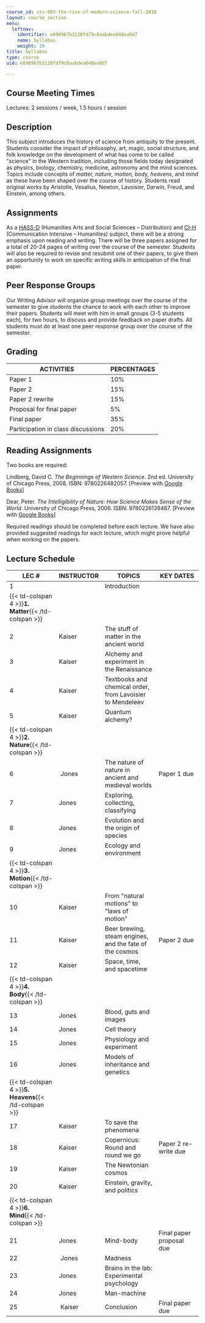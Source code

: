 ```yaml
---
course_id: sts-003-the-rise-of-modern-science-fall-2010
layout: course_section
menu:
  leftnav:
    identifier: e896967b3120fd79c6aabdea040ea0d7
    name: Syllabus
    weight: 10
title: Syllabus
type: course
uid: e896967b3120fd79c6aabdea040ea0d7

---
```


Course Meeting Times
--------------------

Lectures: 2 sessions / week, 1.5 hours / session

Description
-----------

This subject introduces the history of science from antiquity to the present. Students consider the impact of philosophy, art, magic, social structure, and folk knowledge on the development of what has come to be called "science" in the Western tradition, including those fields today designated as physics, biology, chemistry, medicine, astronomy and the mind sciences. Topics include concepts of _matter, nature, motion, body, heavens_, and _mind_ as these have been shaped over the course of history. Students read original works by Aristotle, Vesalius, Newton, Lavoisier, Darwin, Freud, and Einstein, among others.

Assignments
-----------

As a [HASS-D](http://web.mit.edu/hassreq/) (Humanities Arts and Social Sciences – Distribution) and [CI-H](http://web.mit.edu/commreq/) (Communication Intensive – Humanities) subject, there will be a strong emphasis upon reading and writing. There will be three papers assigned for a total of 20-24 pages of writing over the course of the semester. Students will also be required to revise and resubmit one of their papers, to give them an opportunity to work on specific writing skills in anticipation of the final paper.

Peer Response Groups
--------------------

Our Writing Advisor will organize group meetings over the course of the semester to give students the chance to work with each other to improve their papers. Students will meet with him in small groups (3-5 students each), for two hours, to discuss and provide feedback on paper drafts. All students must do at least one peer response group over the course of the semester.

Grading
-------

| ACTIVITIES | PERCENTAGES |
| --- | --- |
| Paper 1 | 10% |
| Paper 2 | 15% |
| Paper 2 rewrite | 15% |
| Proposal for final paper | 5% |
| Final paper | 35% |
| Participation in class discussions | 20% 

Reading Assignments
-------------------

Two books are required:

Lindberg, David C. _The Beginnings of Western Science_. 2nd ed. University of Chicago Press, 2008. ISBN: 9780226482057. \[Preview with [Google Books](http://books.google.com/books?id=dPUBAkIm2lUC&printsec=frontcover#v=onepage&q&f=false)\]

Dear, Peter. _The Intelligibility of Nature: How Science Makes Sense of the World_. University of Chicago Press, 2006. ISBN: 9780226139487. \[Preview with [Google Books](http://books.google.com/books?id=W1GAG3vJHpgC&printsec=frontcover#v=onepage&q&f=false)\]

Required readings should be completed before each lecture. We have also provided suggested readings for each lecture, which might prove helpful when working on the papers.

Lecture Schedule
----------------

| LEC # | INSTRUCTOR | TOPICS | KEY DATES |
| --- | --- | --- | --- |
| 1 | &nbsp; | Introduction | &nbsp; |
| {{< td-colspan 4 >}}**1\. Matter**{{< /td-colspan >}} ||||
| 2 | Kaiser | The stuff of matter in the ancient world | &nbsp; |
| 3 | Kaiser | Alchemy and experiment in the Renaissance | &nbsp; |
| 4 | Kaiser | Textbooks and chemical order, from Lavoisier to Mendeleev | &nbsp; |
| 5 | Kaiser | Quantum alchemy? | &nbsp; |
| {{< td-colspan 4 >}}**2\. Nature**{{< /td-colspan >}} ||||
| 6 |  Jones | The nature of nature in ancient and medieval worlds | Paper 1 due |
| 7 | Jones | Exploring, collecting, classifying | &nbsp; |
| 8 | Jones | Evolution and the origin of species | &nbsp; |
| 9 | Jones | Ecology and environment | &nbsp; |
| {{< td-colspan 4 >}}**3\. Motion**{{< /td-colspan >}} ||||
| 10 | Kaiser | From "natural motions" to "laws of motion" | &nbsp; |
| 11 | Kaiser | Beer brewing, steam engines, and the fate of the cosmos | Paper 2 due |
| 12 | Kaiser | Space, time, and spacetime | &nbsp; |
| {{< td-colspan 4 >}}**4\. Body**{{< /td-colspan >}} ||||
| 13 | Jones | Blood, guts and images | &nbsp; |
| 14 | Jones | Cell theory | &nbsp; |
| 15 | Jones | Physiology and experiment | &nbsp; |
| 16 | Jones | Models of inheritance and genetics | &nbsp; |
| {{< td-colspan 4 >}}**5\. Heavens**{{< /td-colspan >}} ||||
| 17 | Kaiser | To save the phenomena | &nbsp; |
| 18 | Kaiser | Copernicus: Round and round we go | Paper 2 re-write due |
| 19 | Kaiser | The Newtonian cosmos | &nbsp; |
| 20 | Kaiser | Einstein, gravity, and politics | &nbsp; |
| {{< td-colspan 4 >}}**6\. Mind**{{< /td-colspan >}} ||||
| 21 | Jones | Mind-body | Final paper proposal due |
| 22 |  Jones | Madness | &nbsp; |
| 23 | Jones | Brains in the lab: Experimental psychology | &nbsp; |
| 24 | Jones | Man-machine | &nbsp; |
| 25 |  Kaiser | Conclusion | Final paper due